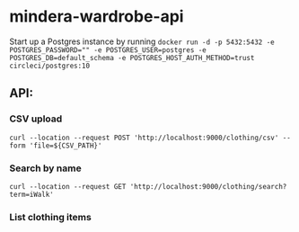 # mindera-wardrobe-api


Start up a Postgres instance by running
```docker run -d -p 5432:5432 -e POSTGRES_PASSWORD="" -e POSTGRES_USER=postgres -e POSTGRES_DB=default_schema -e POSTGRES_HOST_AUTH_METHOD=trust circleci/postgres:10```


## API:  

### CSV upload
```
curl --location --request POST 'http://localhost:9000/clothing/csv' --form 'file=${CSV_PATH}'
```

### Search by name
```
curl --location --request GET 'http://localhost:9000/clothing/search?term=iWalk'
```

### List clothing items
